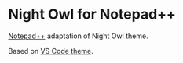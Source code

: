 # Night Owl for Notepad++

[Notepad++](https://notepad-plus-plus.org) adaptation of Night Owl theme.

Based on [VS Code theme](https://github.com/sdras/night-owl-vscode-theme).